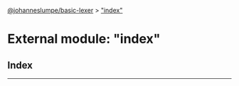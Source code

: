 [@johanneslumpe/basic-lexer](../README.md) > ["index"](../modules/_index_.md)

# External module: "index"

## Index

---

